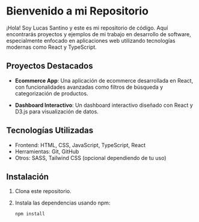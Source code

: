 # Bienvenido a mi Repositorio

¡Hola! Soy Lucas Santino y este es mi repositorio de código. Aquí encontrarás proyectos y ejemplos de mi trabajo en desarrollo de software, especialmente enfocado en aplicaciones web utilizando tecnologías modernas como React y TypeScript.

## Proyectos Destacados

- **Ecommerce App**: Una aplicación de ecommerce desarrollada en React, con funcionalidades avanzadas como filtros de búsqueda y categorización de productos.

- **Dashboard Interactivo**: Un dashboard interactivo diseñado con React y D3.js para visualización de datos.

## Tecnologías Utilizadas

- Frontend: HTML, CSS, JavaScript, TypeScript, React
- Herramientas: Git, GitHub
- Otros: SASS, Tailwind CSS (opcional dependiendo de tu uso)

## Instalación

1. Clona este repositorio.
2. Instala las dependencias usando npm:

   ```bash
   npm install
